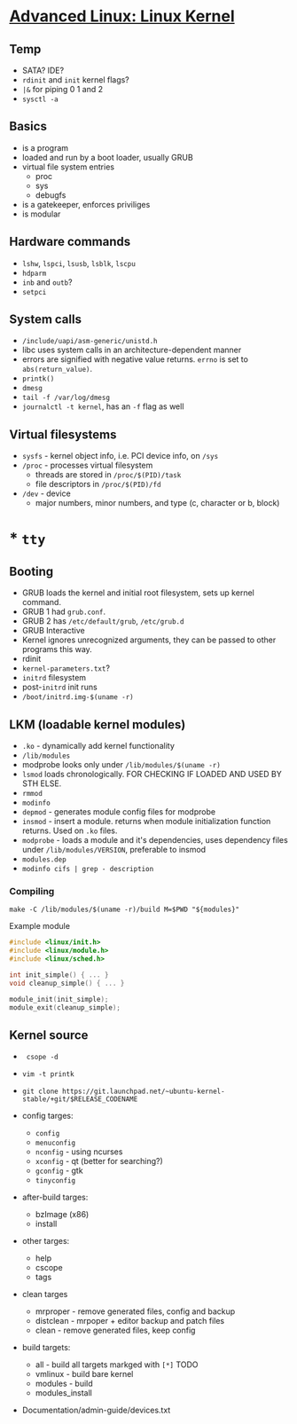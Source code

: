 # [Advanced Linux: Linux Kernel](https://www.linkedin.com/learning/advanced-linux-the-linux-kernel-2)

## Temp

* SATA? IDE?
* `rdinit` and `init` kernel flags?
* `|&` for piping 0 1 and 2
* `sysctl -a`

## Basics

* is a program
* loaded and run by a boot loader, usually GRUB
* virtual file system entries
    * proc
    * sys
    * debugfs
* is a gatekeeper, enforces priviliges
* is modular

## Hardware commands

* `lshw`, `lspci`, `lsusb`, `lsblk`, `lscpu`
* `hdparm`
* `inb` and `outb`?
* `setpci`

## System calls

* `/include/uapi/asm-generic/unistd.h`
* libc uses system calls in an architecture-dependent manner
* errors are signified with negative value returns. `errno` is set to
  `abs(return_value)`.
* `printk()`
* `dmesg`
* `tail -f /var/log/dmesg`
* `journalctl -t kernel`, has an `-f` flag as well

## Virtual filesystems

* `sysfs` - kernel object info, i.e. PCI device info, on `/sys`
* `/proc` - processes virtual filesystem
	* threads are stored in `/proc/$(PID)/task`
	* file descriptors in `/proc/$(PID)/fd`
* `/dev` - device
	* major numbers, minor numbers, and type (c, character or b, block)
# * `tty`

## Booting

* GRUB loads the kernel and initial root filesystem, sets up kernel command.
* GRUB 1 had `grub.conf`.
* GRUB 2 has `/etc/default/grub`, `/etc/grub.d`
* GRUB Interactive
* Kernel ignores unrecognized arguments, they can be passed to other programs
this way.
* rdinit
* `kernel-parameters.txt`?
* `initrd` filesystem
* post-`initrd` init runs
* `/boot/initrd.img-$(uname -r)`

## LKM (loadable kernel modules)

* `.ko` - dynamically add kernel functionality
* `/lib/modules`
* modprobe looks only under `/lib/modules/$(uname -r)`
* `lsmod` loads chronologically. FOR CHECKING IF LOADED AND USED BY STH ELSE.
* `rmmod`
* `modinfo`
* `depmod` - generates module config files for modprobe
* `insmod` - insert a module. returns when module initialization function
returns. Used on `.ko` files.
* `modprobe` - loads a module and it's dependencies, uses dependency files under
`/lib/modules/VERSION`, preferable to insmod
* `modules.dep`
* `modinfo cifs | grep - description`

### Compiling

`make -C /lib/modules/$(uname -r)/build M=$PWD "${modules}"`

Example module

```c
#include <linux/init.h>
#include <linux/module.h>
#include <linux/sched.h>

int init_simple() { ... }
void cleanup_simple() { ... }

module_init(init_simple);
module_exit(cleanup_simple);
```

## Kernel source

* ` csope -d`
* `vim -t printk`

* `git clone https://git.launchpad.net/~ubuntu-kernel-stable/+git/$RELEASE_CODENAME`
* config targes:
    * `config`
    * `menuconfig`
    * `nconfig` - using ncurses
    * `xconfig` - qt (better for searching?)
    * `gconfig` - gtk
    * `tinyconfig`
* after-build targes:
    * bzImage (x86)
    * install
* other targes:
    * help
    * cscope
    * tags
* clean targes
    * mrproper - remove generated files, config and backup
    * distclean - mrpoper + editor backup and patch files
    * clean - remove generated files, keep config
* build targets:
    * all - build all targets markged with `[*]` TODO
    * vmlinux - build bare kernel
    * modules - build
    * modules_install
* Documentation/admin-guide/devices.txt

